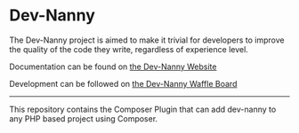 # Dev-Nanny

The Dev-Nanny project is aimed to make it trivial for developers to improve the quality of the code they write, regardless of experience level.

Documentation can be found on [the Dev-Nanny Website](http://dev-nanny.github.io/)

Development can be followed on [the Dev-Nanny Waffle Board](https://waffle.io/dev-nanny/dev-nanny)

--- 

This repository contains the Composer Plugin that can add dev-nanny to any PHP based project using Composer.
